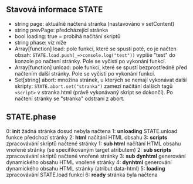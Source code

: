 ## Stavová informace STATE

- string page: aktuálně načtená stránka (nastavováno v setContent)
- string prevPage: předcházející stránka
- bool loading: true = probíhá načítání skriptů
- string phase: viz níže
- Array[function] load: pole funkcí, které se spustí poté, co je načten obsah: `STATE.load.push(_=>console.log("test"))` vypíše "test" do konzole po načtení stránky. Pole se vyčistí po vykonání funkcí.
- Array[function] unload: pole funkcí, které se spustí bezprostředně před načtením další stránky. Pole se vyčistí po vykonání funkcí.
- Set[string] abort: množina stránek, u kterých se nemají vykonávat další skripty: `STATE.abort.set("stranka")` zamezí načítání dalších tagů `<script>` v stranka.html (právě vykonávaný skript se dokončí). Po načtení stránky se "stranka" odstraní z abort.

## STATE.phase

0: **init** žádná stránka dosud nebyla načtena
1: **unloading** STATE.unload funkce předchozí stránky
2: **html** načítání HTML obsahu
3: **scripts** zpracovávání skriptů načtené stránky
    1: **sub html** načítání HTML obsahu vnořené stránky (se specifikovaným target atributem)
    2: **sub scripts** zpracovávání skriptů načtené vnořené stránky
    3: **sub dynhtml** generování dynamického obsahu HTML vnořené stránky
4: **dynhtml** generování dynamického obsahu HTML stránky (atribut data-html)
5: **loading** zpracovávání STATE.load funkcí
6: **ready** stránka byla načtena